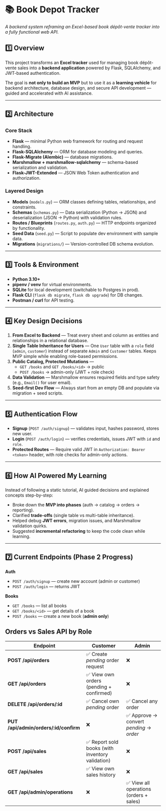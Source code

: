 <!--
Now flask_jwt_extend setup is ready from installation to testing meaning phase 2 step 1 is completed. Phase is such a recurring word with all the breakdown. In the build order, people can sign up and login(1), but the auth routes are POST /auth/signup and POST /auth/login. As of step 2, protected book catalog, I've decided to let the catalogue publicly accessible, no JWT requirements to GET /books and GET /books/<id>. Instead the requirement is added for POST /books which return {error: "admin only"} 403 forbidden for customers trying to add books, but let admin do their thing.

To achieve this goals, I had to agree with your take. For this MVP learning mode, no extra complexityy needed. Option 1, single table inheritance was the choice instead with its pro and cons. The alternative was separated tables and share authentication logic.

Based on this review, I want you to start an outline of a README explaining architecture, tools and decisions made so far, how I've use AI to power my learning. And remember, we are reframing an excel tracker as a backend system.

-->

# 📚 Book Depot Tracker  
_A backend system reframing an Excel-based book dépôt-vente tracker into a fully functional web API._

## 1️⃣ Overview  
This project transforms an **Excel tracker** used for managing book dépôt-vente sales into a **backend application** powered by Flask, SQLAlchemy, and JWT-based authentication.  

The goal is **not only to build an MVP** but to use it as a **learning vehicle** for backend architecture, database design, and secure API development — guided and accelerated with AI assistance.  

---

## 2️⃣ Architecture  
### Core Stack  
- **Flask** — minimal Python web framework for routing and request handling.  
- **Flask-SQLAlchemy** — ORM for database modeling and queries.  
- **Flask-Migrate (Alembic)** — database migrations.  
- **Marshmallow + marshmallow-sqlalchemy** — schema-based serialization and validation.  
- **Flask-JWT-Extended** — JSON Web Token authentication and authorization.  

### Layered Design  
- **Models** (`models.py`) — ORM classes defining tables, relationships, and constraints.  
- **Schemas** (`schemas.py`) — Data serialization (Python → JSON) and deserialization (JSON → Python) with validation rules.  
- **Routes / Blueprints** (`routes.py`, `auth.py`) — HTTP endpoints organized by functionality.  
- **Seed Data** (`seed.py`) — Script to populate dev environment with sample data.  
- **Migrations** (`migrations/`) — Version-controlled DB schema evolution.

---

## 3️⃣ Tools & Environment  
- **Python 3.10+**  
- **pipenv / venv** for virtual environments.  
- **SQLite** for local development (switchable to Postgres in prod).  
- **Flask CLI** (`flask db migrate`, `flask db upgrade`) for DB changes.  
- **Postman / curl** for API testing.  

---

## 4️⃣ Key Design Decisions  
1. **From Excel to Backend** — Treat every sheet and column as entities and relationships in a relational database.  
2. **Single Table Inheritance for Users** — One `User` table with a `role` field (`admin`, `customer`) instead of separate `Admin` and `Customer` tables. Keeps MVP simple while enabling role-based permissions.  
3. **Public Catalog, Protected Mutations** —  
   - `GET /books` and `GET /books/<id>` → public  
   - `POST /books` → admin-only (JWT + role check)  
4. **Data Validation** — Marshmallow ensures required fields and type safety (e.g., `Email()` for user email).  
5. **Seed-first Dev Flow** — Always start from an empty DB and populate via migration + seed scripts.  

---

## 5️⃣ Authentication Flow  
- **Signup** (`POST /auth/signup`) — validates input, hashes password, stores new user.  
- **Login** (`POST /auth/login`) — verifies credentials, issues JWT with `id` and `role`.  
- **Protected Routes** — Require valid JWT in `Authorization: Bearer <token>` header, with role checks for admin-only actions.  

---

## 6️⃣ How AI Powered My Learning  
Instead of following a static tutorial, AI guided decisions and explained concepts step-by-step:  
- Broke down the **MVP into phases** (auth → catalog → orders → reporting).  
- Clarified **trade-offs** (single table vs multi-table inheritance).  
- Helped debug **JWT errors**, migration issues, and Marshmallow validation quirks.  
- Suggested **incremental refactoring** to keep the code clean while learning.  

---

## 7️⃣ Current Endpoints (Phase 2 Progress)  
**Auth**  
- `POST /auth/signup` — create new account (admin or customer)  
- `POST /auth/login` — returns JWT  

**Books**  
- `GET /books` — list all books  
- `GET /books/<id>` — get details of a book  
- `POST /books` — create a new book (**admin only**)  

## Orders vs Sales API by Role

| **Endpoint**                 | **Customer**                                    | **Admin**                               |
| ---------------------------- | ----------------------------------------------- | --------------------------------------- |
| **POST /api/orders**             | ✅ Create *pending* order request                | ❌                                       |
| **GET /api/orders**              | ✅ View own orders (pending + confirmed)         | ❌                                       |
| **DELETE /api/orders/:id**      | ✅ Cancel own *pending* order                    | ✅ Cancel any order                      |
| **PUT /api/admin/orders/:id/confirm** | ❌                                               | ✅ Approve → convert *pending* → *order* |
| **POST /api/sales**              | ✅ Report sold books (with inventory validation) | ❌                                       |
| **GET /api/sales**               | ✅ View own sales history                        | ❌                                       |
| **GET /api/admin/operations**          | ❌                                               | ✅ View all operations (orders + sales)  |

